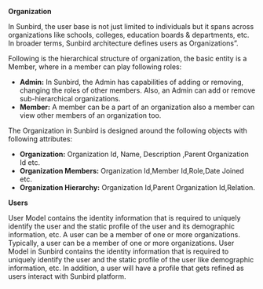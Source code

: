 
**Organization**

In Sunbird, the user base is not just limited to individuals but it spans across organizations like schools, colleges, education boards & departments, etc. In broader terms, Sunbird architecture defines users as Organizations”. 

Following is the hierarchical structure of organization, the basic entity is a Member, where in a member can play following roles:
+ **Admin:** In Sunbird, the Admin has capabilities of adding or removing, changing the roles of other members. Also, an Admin can add or remove sub-hierarchical organizations.
+ **Member:** A member can be a part of an organization also a member can view other members of an organization too.

The Organization in Sunbird is designed around the following objects with following attributes:
+ **Organization:** Organization Id, Name, Description ,Parent Organization Id etc.
+ **Organization Members:** Organization Id,Member Id,Role,Date Joined etc.
+ **Organization Hierarchy:** Organization Id,Parent Organization Id,Relation.

**Users**

User Model contains the identity information that is required to uniquely identify the user and the static profile of the user and its demographic information, etc. A user can be a member of one or more organizations.
Typically, a user can be a member of one or more organizations. User Model in Sunbird contains the identity information that is required to uniquely identify the user and the static profile of the user like demographic information, etc. In addition, a user will have a profile that gets refined as users interact with Sunbird platform.
